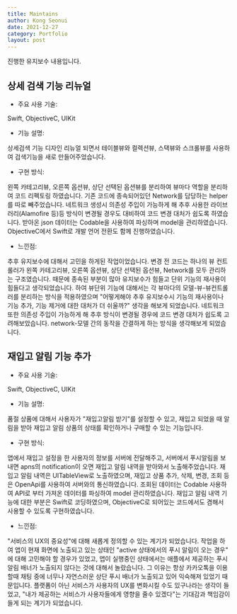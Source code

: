 ```yaml
---
title: Maintains
author: Kong Seonui
date: 2021-12-27
category: Portfolio
layout: post
---
```


진행한 유지보수 내용입니다.

상세 검색 기능 리뉴얼
-------------
- 주요 사용 기술:

Swift, ObjectiveC, UIKit

- 기능 설명:

상세검색 기능 디자인 리뉴얼 되면서 테이블뷰와 컬렉션뷰, 스택뷰와 스크롤뷰를 사용하여 검색기능을 새로 만들어주었습니다.

- 구현 방식:

왼쪽 카테고리뷰, 오른쪽 옵션뷰, 상단 선택된 옵션뷰를 분리하여 뷰마다 역할을 분리하여 코드 리펙토링 하였습니다.
기존 코드에 종속되어있던 Network를 담당하는 helper를 따로 빼주었습니다.
네트워크 생성시 의존성 주입이 가능하게 해 추후 사용한 라이브러리(Alamofire 등)등 방식이 변경될 경우도 대비하여 코드 변경 대처가 쉽도록 하였습니다.
받아온 json 데이터는 Codable을 사용하여 파싱하며 model을 관리하였습니다.
ObjectiveC에서 Swift로 개발 언어 전환도 함께 진행하였습니다.

- 느낀점:

추후 유지보수에 대해서 고민을 하게된 작업이었습니다.
변경 전 코드는 하나의 뷰 컨트롤러가 왼쪽 카테고리뷰, 오른쪽 옵션뷰, 상단 선택된 옵션뷰, Network를 모두 관리하는 구조였습니다.
때문에 종속된 부분이 많아 유지보수가 힘들고 단위 기능의 재사용이 힘들다고 생각되었습니다.
하여 뷰단위 기능에 대해서는 각 뷰마다의 모델-뷰-뷰컨트롤러를 분리하는 방식을 적용하였으며 "어떻게해야 추후 유지보수시 기능의 재사용이나 기능 추가, 기능 제거에 대한 대처가 더 쉬울까?" 생각을 해보게 되었습니다.
네트워크 또한 의존성 주입이 가능하게 해 추후 방식이 변경될 경우에 코드 변경 대처가 쉽도록 고려해보았습니다.
network-모델 간의 동작을 간결하게 하는 방식을 생각해보게 되었습니다.


재입고 알림 기능 추가
-------------
- 주요 사용 기술:

Swift, ObjectiveC, UIKit

- 기능 설명:

품절 상품에 대해서 사용자가 "재입고알림 받기"를 설정할 수 있고, 재입고 되었을 때 알림을 받아 재입고 알림 상품의 상태를 확인하거나 구매할 수 있는 기능입니다.

- 구현 방식:

앱에서 재입고 설정을 한 사용자의 정보를 서버에 전달해주고, 서버에서 푸시알림을 보내면 apns의 notification이 오면 재입고 알림 내역을 받아와서 노출해주었습니다.
재입고 알림 내역은 UITableView로 노출하였으며, 재입고 상품 추가, 삭제, 변경, 조회 등은 OpenApi를 사용하여 서버와의 통신하였습니다.
조회된 데이터는 Codable 사용하여 API로 부터 가져온 데이터를 파싱하여 model 관리하였습니다.
재입고 알림 내역 기능에 대한 부분은 Swift로 코딩하였으며, ObjectiveC로 되어있는 코드에서도 겸해서 사용할 수 있도록 구현하였습니다.

- 느낀점:

"서비스의 UX의 중요성"에 대해 새롭게 정의할 수 있는 계기가 되었습니다. 작업을 하여 앱이 현재 화면에 노출되고 있는 상태인 "active 상태에서의 푸시 알림이 오는 경우" 에 대해 고민해야 할 경우가 있었고, 앱이 실행중인 상태에서는 애플에서 제공하는 푸시 알림 배너가 노출되지 않다는 것에 대해서 놀랐습니다.
그 이유는 항상 카카오톡을 이용할때 채팅 중에 너무나 자연스러운 상단 푸시 배너가 노출되고 있어 익숙해져 있었기 때문입니다.
플랫폼이 아닌 서비스가 사용자의 UX를 변화시킬 수도 있구나라는 생각이 들었고, "내가 제공하는 서비스가 사용자들에게 영향을 줄수 있겠다"는 기대감과 책임감이 들게 되는 계기가 되었습니다.
